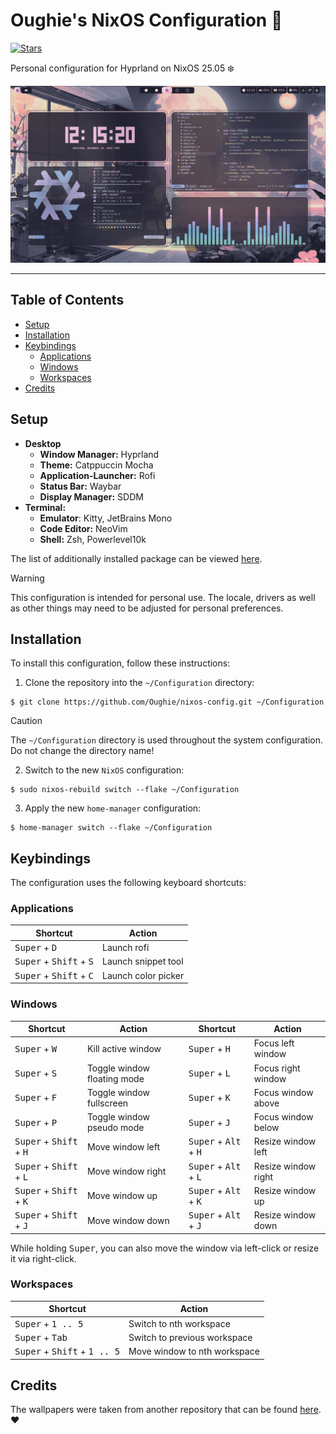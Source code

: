 # Oughie's NixOS Configuration :cherry_blossom:

[![Stars](https://img.shields.io/github/stars/Oughie/nixos-config)](https://github.com/Oughie/nixos-config/stargazers)

Personal configuration for Hyprland on NixOS 25.05 :snowflake:

![Screenshot](public/presentation.png)

---

## Table of Contents

- [Setup](#setup)
- [Installation](#installation)
- [Keybindings](#keybindings)
  - [Applications](#applications)
  - [Windows](#windows)
  - [Workspaces](#workspaces)
- [Credits](#credits)

## Setup

- **Desktop**
  - **Window Manager:** Hyprland
  - **Theme:** Catppuccin Mocha
  - **Application-Launcher:** Rofi
  - **Status Bar:** Waybar
  - **Display Manager:** SDDM
- **Terminal:**
  - **Emulator**: Kitty, JetBrains Mono
  - **Code Editor:** NeoVim
  - **Shell:** Zsh, Powerlevel10k

The list of additionally installed package can be viewed [here](nixos/modules/packages.nix).

> [!WARNING]
> This configuration is intended for personal use.
> The locale, drivers as well as other things may need to be adjusted for personal preferences.

## Installation

To install this configuration, follow these instructions:

1. Clone the repository into the `~/Configuration` directory:

```
$ git clone https://github.com/Oughie/nixos-config.git ~/Configuration
```

> [!CAUTION]
> The `~/Configuration` directory is used throughout the system configuration.  
> Do not change the directory name!

2. Switch to the new `NixOS` configuration:

```
$ sudo nixos-rebuild switch --flake ~/Configuration
```

3. Apply the new `home-manager` configuration:

```
$ home-manager switch --flake ~/Configuration
```

## Keybindings 

The configuration uses the following keyboard shortcuts:

### Applications

| Shortcut                                           | Action              |
| -------------------------------------------------- | ------------------- |
| <kbd>Super</kbd> + <kbd>D</kbd>                    | Launch rofi         |
| <kbd>Super</kbd> + <kbd>Shift</kbd> + <kbd>S</kbd> | Launch snippet tool |
| <kbd>Super</kbd> + <kbd>Shift</kbd> + <kbd>C</kbd> | Launch color picker |

### Windows

| Shortcut                                           | Action                      | Shortcut                                           | Action              |
| -------------------------------------------------- | --------------------------- | -------------------------------------------------- | ------------------- |
| <kbd>Super</kbd> + <kbd>W</kbd>                    | Kill active window          | <kbd>Super</kbd> + <kbd>H</kbd>                    | Focus left window   |
| <kbd>Super</kbd> + <kbd>S</kbd>                    | Toggle window floating mode | <kbd>Super</kbd> + <kbd>L</kbd>                    | Focus right window  |
| <kbd>Super</kbd> + <kbd>F</kbd>                    | Toggle window fullscreen    | <kbd>Super</kbd> + <kbd>K</kbd>                    | Focus window above  |
| <kbd>Super</kbd> + <kbd>P</kbd>                    | Toggle window pseudo mode   | <kbd>Super</kbd> + <kbd>J</kbd>                    | Focus window below  |
| <kbd>Super</kbd> + <kbd>Shift</kbd> + <kbd>H</kbd> | Move window left            | <kbd>Super</kbd> + <kbd>Alt</kbd> + <kbd>H</kbd>   | Resize window left  |
| <kbd>Super</kbd> + <kbd>Shift</kbd> + <kbd>L</kbd> | Move window right           | <kbd>Super</kbd> + <kbd>Alt</kbd> + <kbd>L</kbd>   | Resize window right |
| <kbd>Super</kbd> + <kbd>Shift</kbd> + <kbd>K</kbd> | Move window up              | <kbd>Super</kbd> + <kbd>Alt</kbd> + <kbd>K</kbd>   | Resize window up    |
| <kbd>Super</kbd> + <kbd>Shift</kbd> + <kbd>J</kbd> | Move window down            | <kbd>Super</kbd> + <kbd>Alt</kbd> + <kbd>J</kbd>   | Resize window down  |

While holding <kbd>Super</kbd>, you can also move the window via left-click or resize it via right-click.

### Workspaces 

| Shortcut                                                 | Action                       |
| -------------------------------------------------------- | ---------------------------- |
| <kbd>Super</kbd> + <kbd>1 .. 5</kbd>                    | Switch to nth workspace      |
| <kbd>Super</kbd> + <kbd>Tab</kbd>                        | Switch to previous workspace |
| <kbd>Super</kbd> + <kbd>Shift</kbd> + <kbd>1 .. 5</kbd> | Move window to nth workspace |

## Credits

The wallpapers were taken from another repository that can be found [here](https://github.com/orxngc/walls-catppuccin-mocha). :heart:
